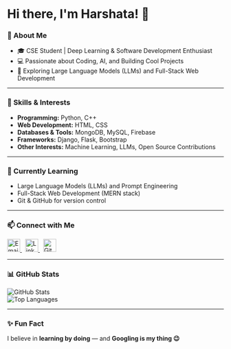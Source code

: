 <h1 align="left">Hi there, I'm Harshata! 👋</h1>

### 🚀 About Me

- 🎓 CSE Student | Deep Learning & Software Development Enthusiast  
- 💻 Passionate about Coding, AI, and Building Cool Projects  
- 🚀 Exploring Large Language Models (LLMs) and Full-Stack Web Development

---

### 🔧 Skills & Interests

- **Programming:** Python, C++
- **Web Development:** HTML, CSS  
- **Databases & Tools:** MongoDB, MySQL, Firebase  
- **Frameworks:** Django, Flask, Bootstrap  
- **Other Interests:** Machine Learning, LLMs, Open Source Contributions

---

### 🌱 Currently Learning

- Large Language Models (LLMs) and Prompt Engineering  
- Full-Stack Web Development (MERN stack)  
- Git & GitHub for version control  

---

### 📫 Connect with Me

<p align="left">
  <a href="mailto:harshatagarg@gmail.com" target="_blank">
    <img src="https://upload.wikimedia.org/wikipedia/commons/4/4e/Mail_%28iOS%29.svg" alt="Email" width="30" height="30"/>
  </a>
  &nbsp;
  <a href="https://www.linkedin.com/in/harshata-garg-095119370" target="_blank">
    <img src="https://cdn.jsdelivr.net/gh/devicons/devicon/icons/linkedin/linkedin-original.svg" alt="LinkedIn" width="30" height="30"/>
  </a>
  &nbsp;
  <a href="https://github.com/HarshataGarg" target="_blank">
    <img src="https://cdn.jsdelivr.net/gh/devicons/devicon/icons/github/github-original.svg" alt="GitHub" width="30" height="30"/>
  </a>
</p>

---

### 📊 GitHub Stats

<p align="left">
  <img src="https://github-readme-stats.vercel.app/api?username=HarshataGarg&show_icons=true&theme=radical" alt="GitHub Stats" />
  <br />
  <img src="https://github-readme-stats.vercel.app/api/top-langs/?username=HarshataGarg&layout=compact&theme=radical" alt="Top Languages" />
</p>

---

### ✨ Fun Fact

I believe in **learning by doing** — and **Googling is my thing 😉**
